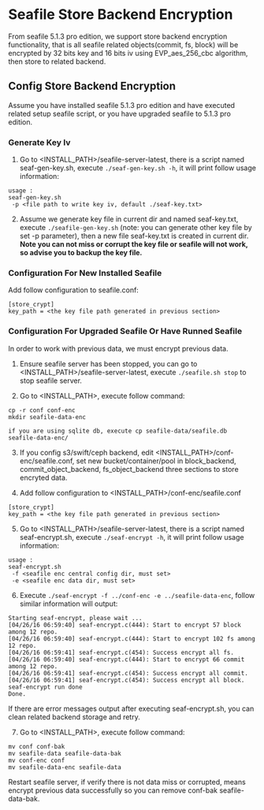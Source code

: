 # Seafile Store Backend Encryption

From seafile 5.1.3 pro edition, we support store backend encryption functionality, that is all seafile related objects(commit, fs, block) will be encrypted by 32 bits key and 16 bits iv using EVP_aes_256_cbc algorithm, then store to related backend.

## Config Store Backend Encryption

Assume you have installed seafile 5.1.3 pro edition and have executed related setup seafile script, or you have upgraded seafile to 5.1.3 pro edition.

### Generate Key Iv

1. Go to <INSTALL_PATH>/seafile-server-latest, there is a script named seaf-gen-key.sh, execute `./seaf-gen-key.sh -h`, it will print follow usage information:
```
usage :
seaf-gen-key.sh
 -p <file path to write key iv, default ./seaf-key.txt>
```

2. Assume we generate key file in current dir and named seaf-key.txt, execute `./seafile-gen-key.sh` (note: you can generate other key file by set -p parameter), then a new file seaf-key.txt is created in current dir.
**Note you can not miss or corrupt the key file or seafile will not work, so advise you to backup the key file.**

### Configuration For New Installed Seafile

Add follow configuration to seafile.conf:
```
[store_crypt]
key_path = <the key file path generated in previous section>
```

### Configuration For Upgraded Seafile Or Have Runned Seafile

In order to work with previous data, we must encrypt previous data.

1. Ensure seafile server has been stopped, you can go to <INSTALL_PATH>/seafile-server-latest, execute `./seafile.sh stop` to stop seafile server.

2. Go to <INSTALL_PATH>, execute follow command:
```
cp -r conf conf-enc
mkdir seafile-data-enc

if you are using sqlite db, execute cp seafile-data/seafile.db seafile-data-enc/
```

3. If you config s3/swift/ceph backend, edit <INSTALL_PATH>/conf-enc/seafile.conf, set new bucket/container/pool in block_backend, commit_object_backend, fs_object_backend three sections to store encryted data.

4. Add follow configuration to <INSTALL_PATH>/conf-enc/seafile.conf
```
[store_crypt]
key_path = <the key file path generated in previous section>
```

5. Go to <INSTALL_PATH>/seafile-server-latest, there is a script named seaf-encrypt.sh, execute `./seaf-encrypt -h`, it will print follow usage information:
```
usage :
seaf-encrypt.sh
 -f <seafile enc central config dir, must set>
 -e <seafile enc data dir, must set>
```

6. Execute `./seaf-encrypt -f ../conf-enc -e ../seafile-data-enc`, follow similar information will output:
```
Starting seaf-encrypt, please wait ...
[04/26/16 06:59:40] seaf-encrypt.c(444): Start to encrypt 57 block among 12 repo.
[04/26/16 06:59:40] seaf-encrypt.c(444): Start to encrypt 102 fs among 12 repo.
[04/26/16 06:59:41] seaf-encrypt.c(454): Success encrypt all fs.
[04/26/16 06:59:40] seaf-encrypt.c(444): Start to encrypt 66 commit among 12 repo.
[04/26/16 06:59:41] seaf-encrypt.c(454): Success encrypt all commit.
[04/26/16 06:59:41] seaf-encrypt.c(454): Success encrypt all block.
seaf-encrypt run done
Done.
```
If there are error messages output after executing seaf-encrypt.sh, you can clean related backend storage and retry.

7. Go to <INSTALL_PATH>, execute follow command:
```
mv conf conf-bak
mv seafile-data seafile-data-bak
mv conf-enc conf
mv seafile-data-enc seafile-data
```
Restart seafile server, if verify there is not data miss or corrupted, means encrypt previous data successfully so you can remove conf-bak seafile-data-bak.
